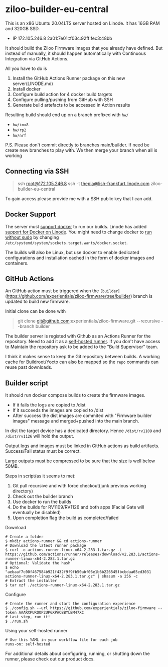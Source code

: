 # ziloo-builder-eu-central

This is an x86 Ubuntu 20.04LTS server hosted on Linode. It has 16GB RAM and 320GB SSD.

* IP 172.105.246.8 2a01:7e01::f03c:92ff:fec3:48bb

It should build the Ziloo Firmware images that you already have defined. But instead of manually, it should happen automatically with Continuous Integration via GitHub Actions.

All you have to do is
1) Install the GitHub Actions Runner package on this new server(LINODE.md)
2) Install docker
3) Configure build action for 4 docker build targets
4) Configure pulling/pushing from GitHub with SSH
5) Generate build artefacts to be accessed in Action results

Resulting build should end up on a branch prefixed with `hw/`

* `hw/imx8`
* `hw/rp2`
* `hw/nrf`

P.S. Please don't commit directly to branches main/builder. If need be create new branches to play with. We then merge your branch when all is working


## Connecting via SSH

> ssh root@172.105.246.8
> ssh -t thepia@lish-frankfurt.linode.com ziloo-builder-eu-central

To gain access please provide me with a SSH public key that I can add.


## Docker Support

The server must [support docker](https://bobcares.com/blog/linode-install-docker/) to run our builds.
Linode has added [support for Docker on Linode](https://www.linode.com/blog/containerization/docker-on-linode/).
You might need to change docker to [run without sudo](https://stackoverflow.com/questions/56784492/docker-compose-permissionerror-errno-13-permission-denied-manage-py) by changing `/etc/systemd/system/sockets.target.wants/docker.socket`.

The builds will also be Linux, but use docker to enable dedicated configurations and installation cached in the form of docker images and containers.


## GitHub Actions

An GitHub action must be triggered when the `[builder`](https://github.com/experientials/ziloo-firmware/tree/builder) branch is updated to build new firmware.

Initial clone can be done with

> git clone git@github.com:experientials/ziloo-firmware.git --recursive --branch builder

The builder server is registed with Github as an Actions Runner for the repository.
Need to add it as a [self-hosted runner](https://github.com/experientials/ziloo-firmware/settings/actions/runners). If you don't have access to Maintain the repository ask to be added to the "Build Supervisor" team.

I think it makes sense to keep the Git repository between builds. A working cache for Buildroot/Yocto can also be mapped so the `repo` commands can reuse past downloads.


## Builder script

It should run docker compose builds to create the firmware images.

* If it fails the logs are copied to /dist
* If it succeeds the images are copied to /dist
* After success the dist images are commited with "Firmware builder images" message and merged+pushed into the main branch.

In dist the target device has a dedicated directory. Hence `/dist/rv1109` and `/dist/rv1126` will hold the output.

Output logs and images must be linked in GitHub actions as build artifacts. Success/Fail status must be correct.

Large outputs must be compressed to be sure that the size is well below 50MB.

Steps in script(as it seems to me):

1) Git pull recursive and with force checkout(junk previous working directory)
2) Check out the builder branch
3) Use docker to run the builds
4) Do the builds for RV1109/RV1126 and both apps (Facial Gate will eventually be disabled)
5) Upon completion flag the build as completed/failed 


Download

```
# Create a folder
$ mkdir actions-runner && cd actions-runner
# Download the latest runner package
$ curl -o actions-runner-linux-x64-2.283.1.tar.gz -L https://github.com/actions/runner/releases/download/v2.283.1/actions-runner-linux-x64-2.283.1.tar.gz
# Optional: Validate the hash
$ echo "aebaaf7c00f467584b921f432f9f9fb50abf06e1b6b226545fbcbdaa65ed3031  actions-runner-linux-x64-2.283.1.tar.gz" | shasum -a 256 -c
# Extract the installer
$ tar xzf ./actions-runner-linux-x64-2.283.1.tar.gz
```

Configure

```
# Create the runner and start the configuration experience
$ ./config.sh --url https://github.com/experientials/ziloo-firmware --token AAARXPURQOP2UPGXPACBBYLBM47XC
# Last step, run it!
$ ./run.sh
```

Using your self-hosted runner

```
# Use this YAML in your workflow file for each job
runs-on: self-hosted
```

For additional details about configuring, running, or shutting down the runner, please check out our product docs.
